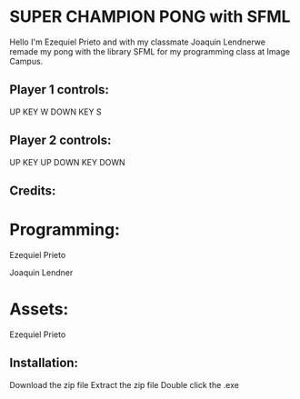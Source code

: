 # SUPER CHAMPION PONG with SFML
Hello I'm Ezequiel Prieto and with my classmate Joaquin Lendnerwe remade my pong with the library SFML for my programming class at Image Campus.

## Player 1 controls:

UP	KEY W
DOWN	KEY S
## Player 2 controls:

UP	KEY UP
DOWN	KEY DOWN
## Credits:

# Programming:

Ezequiel Prieto

Joaquin Lendner

# Assets:

Ezequiel Prieto

## Installation:

Download the zip file
Extract the zip file
Double click the .exe
